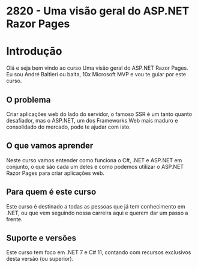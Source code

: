 # 2820 - Uma visão geral do ASP.NET Razor Pages

# Introdução

Olá e seja bem vindo ao curso Uma visão geral do ASP.NET Razor Pages. Eu sou André Baltieri ou balta, 10x Microsoft MVP e vou te guiar por este curso.

## O problema

Criar aplicações web do lado do servidor, o famoso SSR é um tanto quanto desafiador, mas o ASP.NET, um dos Frameworks Web mais maduro e consolidado do mercado, pode te ajudar com isto.

## O que vamos aprender

Neste curso vamos entender como funciona o C#, .NET e ASP.NET em conjunto, o que são cada um deles e como podemos utilizar o ASP.NET Razor Pages para criar aplicações web.

## Para quem é este curso

Este curso é destinado a todas as pessoas que já tem conhecimento em .NET, ou que vem seguindo nossa carreira aqui e querem dar um passo a frente. 

## Suporte e versões

Este curso tem foco em .NET 7 e C# 11, contando com recursos exclusivos desta versão (ou superior). 

